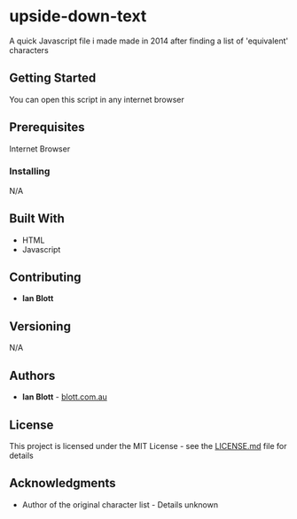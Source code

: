 # upside-down-text

A quick Javascript file i made made in 2014 after finding a list of 'equivalent' characters

## Getting Started

You can open this script in any internet browser

## Prerequisites

Internet Browser

### Installing

N/A


## Built With

* HTML
* Javascript

## Contributing

* **Ian Blott**

## Versioning

N/A

## Authors

* **Ian Blott** - [blott.com.au](http://blott.com.au)

## License

This project is licensed under the MIT License - see the [LICENSE.md](LICENSE.md) file for details

## Acknowledgments

* Author of the original character list - Details unknown
